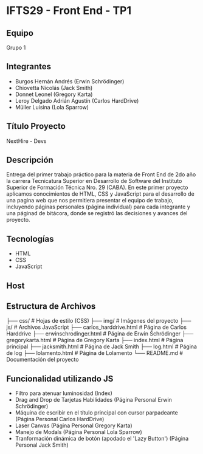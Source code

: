 # IFTS29 - Front End - TP1

## Equipo
Grupo 1

## Integrantes
- Burgos Hernán Andrés (Erwin Schrödinger)
- Chiovetta Nicolás (Jack Smith)
- Donnet Leonel (Gregory Karta)
- Leroy Delgado Adrián Agustín (Carlos HardDrive)
- Müller Luisina (Lola Sparrow)

## Título Proyecto
NextHire - Devs

## Descripción
Entrega del primer trabajo práctico para la materia de Front End de 2do año la carrera Tecnicatura Superior en Desarrollo de Software del Instituto Superior de Formación Técnica Nro. 29 (CABA).
En este primer proyecto aplicamos conocimientos de HTML, CSS y JavaScript para el desarrollo de una pagina web que nos permitiera presentar el equipo de trabajo, incluyendo páginas personales (página individual) para cada integrante y una páginad de bitácora, donde se registró las decisiones y avances del proyecto.

## Tecnologías
- HTML
- CSS
- JavaScript

## Host

## Estructura de Archivos
├── css/ # Hojas de estilo (CSS)
├── img/ # Imágenes del proyecto
├── js/ # Archivos JavaScript
├── carlos_harddrive.html # Página de Carlos Harddrive
├── erwinschrodinger.html # Página de Erwin Schrödinger
├── gregorykarta.html # Página de Gregory Karta
├── index.html # Página principal
├── jacksmith.html # Página de Jack Smith
├── log.html # Página de log
├── lolamento.html # Página de Lolamento
└── README.md # Documentación del proyecto

## Funcionalidad utilizando JS
- Filtro para atenuar luminosidad (Index)
- Drag and Drop de Tarjetas Habilidades (Página Personal Erwin Schrödinger)
- Máquina de escribir en el título principal con cursor parpadeante (Página Personal Carlos HardDrive)
- Laser Canvas (Página Personal Gregory Karta)
- Manejo de Modals (Página Personal Lola Sparrow)
- Tranformación dinámica de botón (apodado el 'Lazy Button') (Página Personal Jack Smith)

